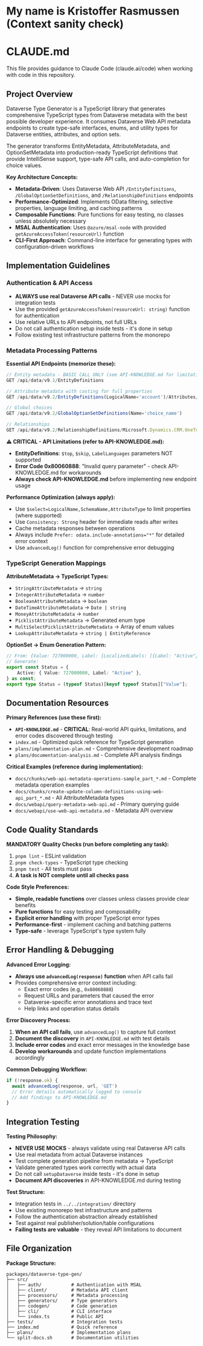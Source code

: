 # My name is Kristoffer Rasmussen (Context sanity check)

# CLAUDE.md

This file provides guidance to Claude Code (claude.ai/code) when working with code in this repository.

## Project Overview

Dataverse Type Generator is a TypeScript library that generates comprehensive TypeScript types from Dataverse metadata with the best possible developer experience. It consumes Dataverse Web API metadata endpoints to create type-safe interfaces, enums, and utility types for Dataverse entities, attributes, and option sets.

The generator transforms EntityMetadata, AttributeMetadata, and OptionSetMetadata into production-ready TypeScript definitions that provide IntelliSense support, type-safe API calls, and auto-completion for choice values.

**Key Architecture Concepts:**

- **Metadata-Driven**: Uses Dataverse Web API `/EntityDefinitions`, `/GlobalOptionSetDefinitions`, and `/RelationshipDefinitions` endpoints
- **Performance-Optimized**: Implements OData filtering, selective properties, language limiting, and caching patterns
- **Composable Functions**: Pure functions for easy testing, no classes unless absolutely necessary
- **MSAL Authentication**: Uses `@azure/msal-node` with provided `getAzureAccessToken(resourceUrl)` function
- **CLI-First Approach**: Command-line interface for generating types with configuration-driven workflows

## Implementation Guidelines

### Authentication & API Access

- **ALWAYS use real Dataverse API calls** - NEVER use mocks for integration tests
- Use the provided `getAzureAccessToken(resourceUrl: string)` function for authentication
- Use relative URLs to API endpoints, not full URLs
- Do not call authentication setup inside tests - it's done in setup
- Follow existing test infrastructure patterns from the monorepo

### Metadata Processing Patterns

**Essential API Endpoints (memorize these):**

```typescript
// Entity metadata - BASIC CALL ONLY (see API-KNOWLEDGE.md for limitations)
GET /api/data/v9.1/EntityDefinitions

// Attribute metadata with casting for full properties
GET /api/data/v9.2/EntityDefinitions(LogicalName='account')/Attributes/Microsoft.Dynamics.CRM.PicklistAttributeMetadata?$expand=OptionSet

// Global choices
GET /api/data/v9.2/GlobalOptionSetDefinitions(Name='choice_name')

// Relationships
GET /api/data/v9.2/RelationshipDefinitions/Microsoft.Dynamics.CRM.OneToManyRelationshipMetadata
```

**⚠️ CRITICAL - API Limitations (refer to API-KNOWLEDGE.md):**

- **EntityDefinitions**: `$top`, `$skip`, `LabelLanguages` parameters NOT supported
- **Error Code 0x80060888**: "Invalid query parameter" - check API-KNOWLEDGE.md for workarounds
- **Always check API-KNOWLEDGE.md** before implementing new endpoint usage

**Performance Optimization (always apply):**

- Use `$select=LogicalName,SchemaName,AttributeType` to limit properties (where supported)
- Use `Consistency: Strong` header for immediate reads after writes
- Cache metadata responses between operations
- Always include `Prefer: odata.include-annotations="*"` for detailed error context
- Use `advancedLog()` function for comprehensive error debugging

### TypeScript Generation Mappings

**AttributeMetadata → TypeScript Types:**

- `StringAttributeMetadata` → `string`
- `IntegerAttributeMetadata` → `number`
- `BooleanAttributeMetadata` → `boolean`
- `DateTimeAttributeMetadata` → `Date | string`
- `MoneyAttributeMetadata` → `number`
- `PicklistAttributeMetadata` → Generated enum type
- `MultiSelectPicklistAttributeMetadata` → Array of enum values
- `LookupAttributeMetadata` → `string | EntityReference`

**OptionSet → Enum Generation Pattern:**

```typescript
// From: {Value: 727000000, Label: {LocalizedLabels: [{Label: "Active"}]}}
// Generate:
export const Status = {
    Active: { Value: 727000000, Label: "Active" },
} as const;
export type Status = (typeof Status)[keyof typeof Status]["Value"];
```

## Documentation Resources

**Primary References (use these first):**

- **`API-KNOWLEDGE.md`** - **CRITICAL**: Real-world API quirks, limitations, and error codes discovered through testing
- `index.md` - Optimized quick reference for TypeScript generation
- `plans/implementation-plan.md` - Comprehensive development roadmap
- `plans/documentation-analysis.md` - Complete API analysis findings

**Critical Examples (reference during implementation):**

- `docs/chunks/web-api-metadata-operations-sample_part_*.md` - Complete metadata operation examples
- `docs/chunks/create-update-column-definitions-using-web-api_part_*.md` - All AttributeMetadata types
- `docs/webapi/query-metadata-web-api.md` - Primary querying guide
- `docs/webapi/use-web-api-metadata.md` - Metadata API overview

## Code Quality Standards

**MANDATORY Quality Checks (run before completing any task):**

1. `pnpm lint` - ESLint validation
2. `pnpm check-types` - TypeScript type checking
3. `pnpm test` - All tests must pass
4. **A task is NOT complete until all checks pass**

**Code Style Preferences:**

- **Simple, readable functions** over classes unless classes provide clear benefits
- **Pure functions** for easy testing and composability
- **Explicit error handling** with proper TypeScript error types
- **Performance-first** - implement caching and batching patterns
- **Type-safe** - leverage TypeScript's type system fully

## Error Handling & Debugging

**Advanced Error Logging:**

- **Always use `advancedLog(response)` function** when API calls fail
- Provides comprehensive error context including:
  - Exact error codes (e.g., `0x80060888`)
  - Request URLs and parameters that caused the error
  - Dataverse-specific error annotations and trace text
  - Help links and operation status details

**Error Discovery Process:**

1. **When an API call fails**, use `advancedLog()` to capture full context
2. **Document the discovery** in `API-KNOWLEDGE.md` with test details
3. **Include error codes** and exact error messages in the knowledge base
4. **Develop workarounds** and update function implementations accordingly

**Common Debugging Workflow:**

```typescript
if (!response.ok) {
  await advancedLog(response, url, 'GET')
  // Error details automatically logged to console
  // Add findings to API-KNOWLEDGE.md
}
```

## Integration Testing

**Testing Philosophy:**

- **NEVER USE MOCKS** - always validate using real Dataverse API calls
- Use real metadata from actual Dataverse instances
- Test complete generation pipeline from metadata → TypeScript
- Validate generated types work correctly with actual data
- Do not call `setupDataverse` inside tests - it's done in setup
- **Document API discoveries** in API-KNOWLEDGE.md during testing

**Test Structure:**

- Integration tests in `../../integration/` directory
- Use existing monorepo test infrastructure and patterns
- Follow the authentication abstraction already established
- Test against real publisher/solution/table configurations
- **Failing tests are valuable** - they reveal API limitations to document

## File Organization

**Package Structure:**

```
packages/dataverse-type-gen/
├── src/
│   ├── auth/           # Authentication with MSAL
│   ├── client/         # Metadata API client
│   ├── processors/     # Metadata processing
│   ├── generators/     # Type generators
│   ├── codegen/        # Code generation
│   ├── cli/            # CLI interface
│   └── index.ts        # Public API
├── tests/              # Integration tests
├── index.md            # Quick reference
├── plans/              # Implementation plans
└── split-docs.sh       # Documentation utilities
```
